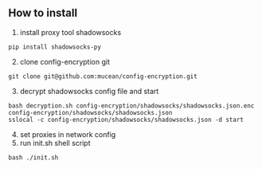 ## How to install
1. install proxy tool shadowsocks

```shell
pip install shadowsocks-py
```
2. clone config-encryption git

```shell
git clone git@github.com:mucean/config-encryption.git
```

3. decrypt shadowsocks config file and start

```shell
bash decryption.sh config-encryption/shadowsocks/shadowsocks.json.enc config-encryption/shadowsocks/shadowsocks.json
sslocal -c config-encryption/shadowsocks/shadowsocks.json -d start
```

4. set proxies in network config
5. run init.sh shell script

```shell
bash ./init.sh
```
